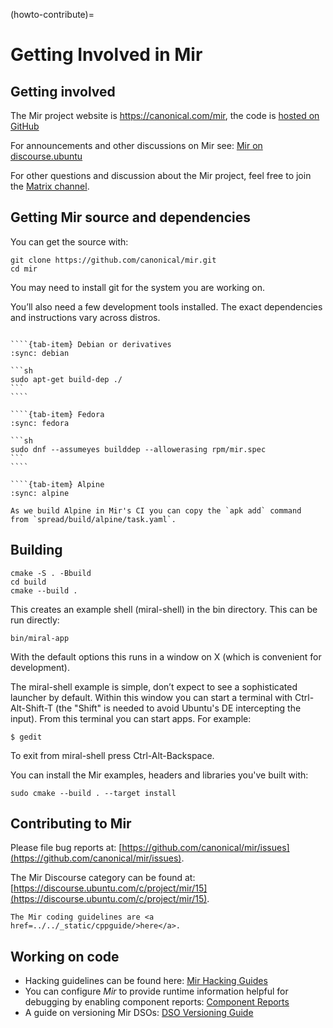 (howto-contribute)=
# Getting Involved in Mir

## Getting involved

The Mir project website is <https://canonical.com/mir>,
the code is [hosted on GitHub](https://github.com/canonical/mir)

For announcements and other discussions on Mir see:
[Mir on discourse.ubuntu](https://discourse.ubuntu.com/c/project/mir/15)

For other questions and discussion about the Mir project, feel free to join the
[Matrix channel](https://matrix.to/#/#mir-server:matrix.org).


## Getting Mir source and dependencies

You can get the source with:

    git clone https://github.com/canonical/mir.git
    cd mir

You may need to install git for the system you are working on.

You’ll also need a few development tools installed. The exact dependencies and
instructions vary across distros.

`````{tab-set}

````{tab-item} Debian or derivatives
:sync: debian

```sh
sudo apt-get build-dep ./
```
````

````{tab-item} Fedora
:sync: fedora

```sh
sudo dnf --assumeyes builddep --allowerasing rpm/mir.spec
```
````

````{tab-item} Alpine
:sync: alpine

As we build Alpine in Mir's CI you can copy the `apk add` command
from `spread/build/alpine/task.yaml`.

`````

## Building

    cmake -S . -Bbuild
    cd build
    cmake --build .

This creates an example shell (miral-shell) in the bin directory. This can be
run directly:

    bin/miral-app

With the default options this runs in a window on X (which is convenient for
development).

The miral-shell example is simple, don’t expect to see a sophisticated launcher
by default. Within this window you can start a terminal with Ctrl-Alt-Shift-T
(the "Shift" is needed to avoid Ubuntu's DE intercepting the input). From this
terminal you can start apps. For example:

    $ gedit

To exit from miral-shell press Ctrl-Alt-Backspace.

You can install the Mir examples, headers and libraries you've built with:

    sudo cmake --build . --target install

## Contributing to Mir

Please file bug reports at: [https://github.com/canonical/mir/issues](https://github.com/canonical/mir/issues).

The Mir Discourse category can be found at: [https://discourse.ubuntu.com/c/project/mir/15](https://discourse.ubuntu.com/c/project/mir/15).

```{raw} html
The Mir coding guidelines are <a href=../../_static/cppguide/>here</a>.
```

## Working on code
 - Hacking guidelines can be found here: [Mir Hacking Guides](https://github.com/canonical/mir/blob/main/HACKING.md)
 - You can configure *Mir* to provide runtime information helpful for debugging
   by enabling component reports: [Component Reports](../explanation/component_reports.md)
 - A guide on versioning Mir DSOs: [DSO Versioning Guide](../reference/dso_versioning_guide.md)
